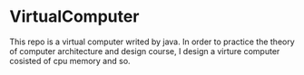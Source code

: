 # VirtualComputer
This repo is a virtual computer writed by java. In order to practice the theory of computer architecture and design course, I design a virture computer cosisted of cpu memory and so. 
